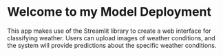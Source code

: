 # Welcome to my Model Deployment
This app makes use of the Streamlit library to create a web interface for classifying weather. Users can upload images of weather conditions, and the system will provide predictions about the specific weather conditions.
